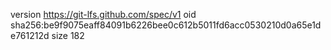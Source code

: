 version https://git-lfs.github.com/spec/v1
oid sha256:be9f9075eaff84091b6226bee0c612b5011fd6acc0530210d0a65e1de761212d
size 182
